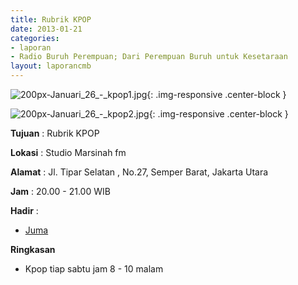 ```yaml
---
title: Rubrik KPOP 
date: 2013-01-21
categories:
- laporan
- Radio Buruh Perempuan; Dari Perempuan Buruh untuk Kesetaraan
layout: laporancmb
---
```



![200px-Januari_26_-_kpop1.jpg](/uploads/200px-Januari_26_-_kpop1.jpg){: .img-responsive .center-block }

![200px-Januari_26_-_kpop2.jpg](/uploads/200px-Januari_26_-_kpop2.jpg){: .img-responsive .center-block }


**Tujuan** : Rubrik KPOP 

**Lokasi** : Studio Marsinah fm 

**Alamat** : Jl. Tipar Selatan , No.27, Semper Barat, Jakarta Utara 

**Jam** : 20.00 - 21.00 WIB 

**Hadir** :
* [Juma](http://wiki.ciptamedia.org/wiki/Juma)

**Ringkasan**  
* Kpop tiap sabtu jam 8 - 10 malam
